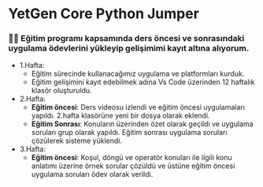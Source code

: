 # YetGen Core Python Jumper
### 👨‍💻 Eğitim programı kapsamında ders öncesi ve sonrasındaki uygulama ödevlerini yükleyip gelişimimi kayıt altına alıyorum. 
 - 1.Hafta:
   - Eğitim sürecinde kullanacağımız uygulama ve platformları kurduk.
   - Eğitim gelişimini kayıt edebilmek adına Vs Code üzerinden 12 haftalık klasör oluşturuldu.
 - 2.Hafta:
   - **Eğitim öncesi**: Ders videosu izlendi ve eğitim öncesi uygulamaları yapıldı. 2.hafta klasörüne yeni bir dosya olarak eklendi.
   - **Eğitim Sonrası**: Konuların üzerinden özet olarak geçildi ve uygulama soruları grup olarak yapıldı. Eğitim sonrası uygulama soruları çözülerek sisteme yüklendi.
 - 3.Hafta:
   - **Eğitim öncesi**: Koşul, döngü ve operatör konuları ile ilgili konu anlatımı üzerine örnek sorular çözüldü ve üstüne eğitim öncesi uygulama soruları ödev olarak verildi.
 
